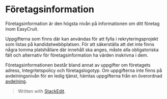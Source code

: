# Företagsinformation

Företagsinformation är den högsta nivån på informationen om ditt företag inom EasyCruit.

Uppgifterna som finns där kan användas för att fylla i rekryteringsprojekt som listas på kandidatwebbplatsen. För att säkerställa att det inte finns några tomma platshållare där innehåll ska anges, måste alla obligatoriska fält och alternativ för företagsinformation ha värden inskrivna i dem.

Företagsinformationen består bland annat av uppgifter om företagets adress, Integritetspolicy och företagslogotyp. Om uppgifterna inte finns på avdelningsnivån för en ledig tjänst, hämtas uppgifterna från en överordnad  [avdelning](departments.htm).


> Written with [StackEdit](https://stackedit.io/).
<!--stackedit_data:
eyJoaXN0b3J5IjpbMTA4MjIyNzgzXX0=
-->